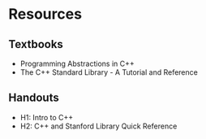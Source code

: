 # Resources

## Textbooks
 * Programming Abstractions in C++
 * The C++ Standard Library - A Tutorial and Reference

## Handouts
 * H1: Intro to C++
 * H2: C++ and Stanford Library Quick Reference
